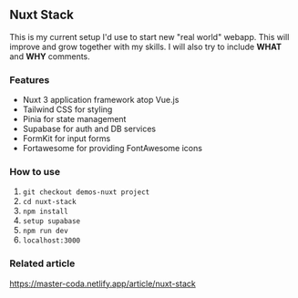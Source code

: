 ## Nuxt Stack
This is my current setup I'd use to start new "real world" webapp. 
This will improve and grow together with my skills.
I will also try to include **WHAT** and **WHY** comments.

### Features
- Nuxt 3 application framework atop Vue.js
- Tailwind CSS for styling
- Pinia for state management
- Supabase for auth and DB services
- FormKit for input forms
- Fortawesome for providing FontAwesome icons

### How to use
1. `git checkout demos-nuxt project`
2. `cd nuxt-stack`
3. `npm install`
4. `setup supabase`
5. `npm run dev` 
6. `localhost:3000` 

### Related article
https://master-coda.netlify.app/article/nuxt-stack
